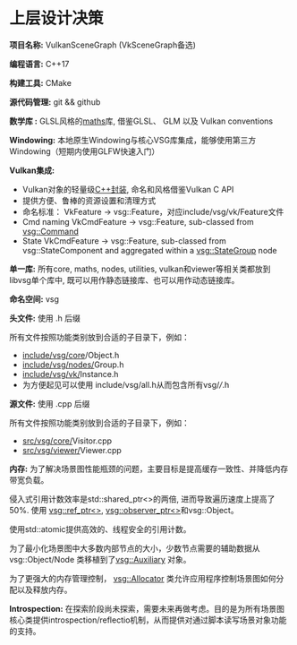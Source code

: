 # 上层设计决策

**项目名称:** VulkanSceneGraph (VkSceneGraph备选)

**编程语言:** C++17

**构建工具:** CMake

**源代码管理:** git && github

**数学库 :** GLSL风格的[maths](https://github.com/vsg-dev/VulkanSceneGraphPrototype/tree/master/include/vsg/maths)库, 借鉴GLSL、 GLM 以及 Vulkan conventions

**Windowing:** 本地原生Windowing与核心VSG库集成，能够使用第三方Windowing（短期内使用GLFW快速入门）

**Vulkan集成:** 

* Vulkan对象的轻量级[C++封装](https://github.com/vsg-dev/VulkanSceneGraphPrototype/tree/master/include/vsg/vk), 命名和风格借鉴Vulkan C API
* 提供方便、鲁棒的资源设置和清理方式
* 命名标准： VkFeature -> vsg::Feature，对应include/vsg/vk/Feature文件
* Cmd naming VkCmdFeature -> vsg::Feature, sub-classed from [vsg::Command](https://github.com/vsg-dev/VulkanSceneGraphPrototype/blob/master/include/vsg/vk/Command.h)
* State VkCmdFeature -> vsg::Feature, sub-classed from vsg::StateComponent and aggregated within a [vsg::StateGroup](https://github.com/vsg-dev/VulkanSceneGraphPrototype/blob/master/include/vsg/nodes/StateGroup.h) node

**单一库:** 所有core, maths, nodes, utilities, vulkan和viewer等相关类都放到libvsg单个库中, 既可以用作静态链接库、也可以用作动态链接库。

**命名空间:** vsg

**头文件:** 使用 .h 后缀

所有文件按照功能类别放到合适的子目录下，例如：

* [include/vsg/core](https://github.com/vsg-dev/VulkanSceneGraphPrototype/tree/master/include/vsg/core/)/Object.h
* [include/vsg/nodes/](https://github.com/vsg-dev/VulkanSceneGraphPrototype/tree/master/include/vsg/nodes/)Group.h
* [include/vsg/vk/](https://github.com/vsg-dev/VulkanSceneGraphPrototype/tree/master/include/vsg/vk/)Instance.h
* 为方便起见可以使用 include/vsg/all.h从而包含所有vsg/*/*.h

**源文件:** 使用 .cpp 后缀

所有文件按照功能类别放到合适的子目录下，例如：

* [src/vsg/core/](https://github.com/vsg-dev/VulkanSceneGraphPrototype/tree/master/src/vsg/core/)Visitor.cpp
* [src/vsg/viewer/](https://github.com/vsg-dev/VulkanSceneGraphPrototype/tree/master/src/vsg/viewer/)Viewer.cpp

**内存:** 为了解决场景图性能瓶颈的问题，主要目标是提高缓存一致性、并降低内存带宽负载。

侵入式引用计数效率是std::shared_ptr<>的两倍, 进而导致遍历速度上提高了50%. 
使用 [vsg::ref_ptr<>](https://github.com/vsg-dev/VulkanSceneGraphPrototype/tree/master/include/vsg/core/ref_ptr.h), [vsg::observer_ptr<>](https://github.com/vsg-dev/VulkanSceneGraphPrototype/tree/master/include/vsg/core/observer_ptr.h)和vsg::Object。

使用std::atomic提供高效的、线程安全的引用计数。

为了最小化场景图中大多数内部节点的大小，少数节点需要的辅助数据从vsg::Object/Node 类移植到了[vsg::Auxiliary](https://github.com/vsg-dev/VulkanSceneGraphPrototype/tree/master/include/vsg/core/Auxiliary.h) 对象。

为了更强大的内存管理控制， [vsg::Allocator](https://github.com/vsg-dev/VulkanSceneGraphPrototype/tree/master/include/vsg/core/Allocator.h) 类允许应用程序控制场景图如何分配以及释放内存。

**Introspection:** 在探索阶段尚未探索，需要未来再做考虑。目的是为所有场景图核心类提供introspection/reflectio机制，从而提供对通过脚本读写场景对象功能的支持。